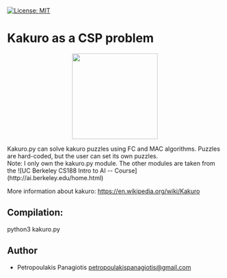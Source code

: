 [![License: MIT](https://img.shields.io/badge/License-MIT-yellow.svg)](https://opensource.org/licenses/MIT)
# Kakuro as a CSP problem 
<p align="center">
  <img  width="200" height="200" src="https://upload.wikimedia.org/wikipedia/commons/thumb/c/c8/Kakuro_black_box.svg/375px-Kakuro_black_box.svg.png">
</p>
Kakuro.py can solve kakuro puzzles using FC and MAC algorithms. Puzzles are hard-coded, but the user can set its own puzzles. <br />
Note: I only own the kakuro.py module. The other modules are taken from the ![UC Berkeley CS188 Intro to AI -- Course](http://ai.berkeley.edu/home.html)

More information about kakuro: https://en.wikipedia.org/wiki/Kakuro

## Compilation: 
python3 kakuro.py

## Author
* Petropoulakis Panagiotis petropoulakispanagiotis@gmail.com
